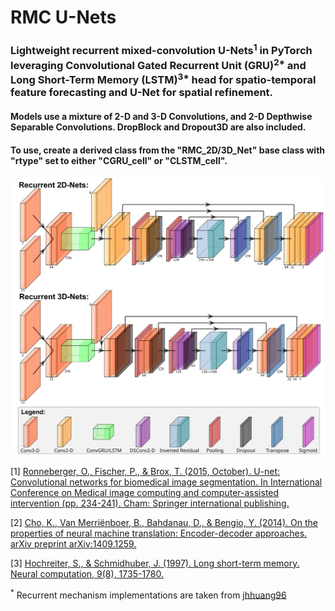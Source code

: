 # RMC U-Nets

### Lightweight recurrent mixed-convolution U-Nets<sup>1</sup> in PyTorch leveraging Convolutional Gated Recurrent Unit (GRU)<sup>2*</sup> and Long Short-Term Memory (LSTM)<sup>3*</sup> head for spatio-temporal feature forecasting and U-Net for spatial refinement.
#### Models use a mixture of 2-D and 3-D Convolutions, and 2-D Depthwise Separable Convolutions. DropBlock and Dropout3D are also included.
#### To use, create a derived class from the "RMC_2D/3D_Net" base class with "rtype" set to either "CGRU_cell" or "CLSTM_cell".

![Neural Networks drawn using PlotNeuralNets](images/plot_nets.png)

\[1\] [Ronneberger, O., Fischer, P., & Brox, T. (2015, October). U-net: Convolutional networks for biomedical image segmentation. In International Conference on Medical image computing and computer-assisted intervention (pp. 234-241). Cham: Springer international publishing.](https://link.springer.com/chapter/10.1007/978-3-319-24574-4_28)

\[2\] [Cho, K., Van Merriënboer, B., Bahdanau, D., & Bengio, Y. (2014). On the properties of neural machine translation: Encoder-decoder approaches. arXiv preprint arXiv:1409.1259.](https://arxiv.org/abs/1409.1259)

\[3\] [Hochreiter, S., & Schmidhuber, J. (1997). Long short-term memory. Neural computation, 9(8), 1735-1780.](https://ieeexplore.ieee.org/abstract/document/6795963)

<sup>*</sup> Recurrent mechanism implementations are taken from [jhhuang96](https://github.com/jhhuang96/ConvLSTM-PyTorch)
